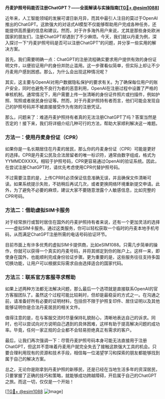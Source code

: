 **丹麦护照号码能否注册ChatGPT？——全面解读与实操指南[[TG💪+ @esim1088](https://t.me/s/esim1088)]**

近年来，人工智能领域的发展可谓日新月异，而其中最引人注目的莫过于OpenAI推出的ChatGPT。这款强大的对话式AI模型不仅能够帮助用户完成各种任务，还能提供高质量的信息和建议。然而，对于许多海外用户来说，尤其是那些身处欧洲国家的朋友们，注册ChatGPT却遇到了不少麻烦。今天，我们就以丹麦为例，深入探讨一下“丹麦护照号码是否可以注册ChatGPT”的问题，并分享一些实用的解决方案。

首先，我们需要明确一点：ChatGPT的注册流程确实要求用户提供有效的身份证明文件，以便验证用户的身份并防止滥用。这一步骤看似简单，但实际上却让不少丹麦用户感到困惑。那么，为什么会出现这种情况呢？

其实，这主要与OpenAI对用户数据隐私保护的要求有关。为了确保每位用户的账户安全，同时也避免不良行为者的恶意利用，OpenAI在注册过程中设置了严格的审核机制。通常情况下，用户需要上传一张清晰的身份证件照片或扫描件，例如护照、驾照或者居民身份证等。然而，对于丹麦护照持有者而言，他们可能会发现自己的护照号码并不被直接接受作为有效的注册凭证。

那么，问题来了：难道丹麦护照持有者真的无法注册ChatGPT了吗？答案当然是否定的！接下来，我们将详细介绍几种可行的方法，帮助大家顺利解决这一难题。

### 方法一：使用丹麦身份证（CPR）

如果你是一名长期居住在丹麦的居民，那么你的丹麦身份证（CPR）可能是更好的选择。CPR是丹麦公民及合法居留者的唯一标识符，通常由数字组成，格式为YYMMDDXXXX。相较于护照号码，CPR更容易通过OpenAI的验证系统。因此，在尝试注册ChatGPT时，请优先考虑使用CPR代替护照号码。

不过需要注意的是，上传CPR时必须保证信息准确无误，并且确保文件清晰可读。如果系统提示失败，不妨稍后再试几次，或者更换网络环境重新提交申请。此外，为了避免不必要的麻烦，建议大家不要随意泄露个人敏感信息，比如完整的CPR号码。

### 方法二：借助虚拟SIM卡服务

对于经常旅行或暂时居住在国外的丹麦护照持有者来说，还有一个更加灵活的选择——虚拟SIM卡服务。通过这类服务，你可以轻松获取一个临时的丹麦本地手机号码，从而满足ChatGPT注册所需的电话号码验证环节。

目前市面上有许多优秀的虚拟SIM卡提供商，比如eSIM1088。只需几步简单的操作，你就可以获得一个真实的丹麦号码，并将其绑定到你的账户上。这样一来，即使身在国外，也能顺利完成身份验证步骤。更为重要的是，这些服务往往支持多国切换功能，让用户可以根据实际需求自由选择适合的国家代码。

### 方法三：联系官方客服寻求帮助

如果上述两种方法都无法解决问题，那么最后一个选项就是直接联系OpenAI的官方客服团队了。虽然这个过程可能比较耗时，但却是最稳妥的方式之一。在沟通之前，请准备好所有必要的证明材料，包括但不限于护照复印件、居住证明以及其他能够证明你是合法丹麦居民的相关文件。

值得注意的是，在与客服交流时尽量保持礼貌耐心，清晰地表达自己的诉求。同时，也可以尝试向对方说明自己遇到的具体困难，这样有助于提高解决问题的成功率。毕竟，任何一家正规的企业都不会轻易拒绝真正有需求的客户。

最后，让我们再次强调一下：尽管丹麦护照号码本身可能无法直接用于注册ChatGPT，但这并不意味着丹麦用户就完全失去了接触这款强大工具的机会。只要合理利用现有的资源和技术手段，相信每一位渴望学习和探索的朋友都能够找到属于自己的解决方案。

总之，无论你是刚拿到丹麦护照的新移民，还是已经在当地生活多年的资深居民，只要掌握了正确的技巧和策略，就能够成功跨越障碍，开启属于自己的ChatGPT之旅。而这一切，仅仅是一个开始！

[[TG💪+ @esim1088](https://t.me/s/esim1088) ![Image](https://i.postimg.cc/4NQfJmqS/Snipaste-2025-05-13-00-14-12.png)]